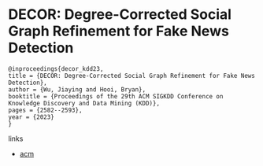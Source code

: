 # DECOR: Degree-Corrected Social Graph Refinement for Fake News Detection

```
@inproceedings{decor_kdd23,
title = {DECOR: Degree-Corrected Social Graph Refinement for Fake News Detection},
author = {Wu, Jiaying and Hooi, Bryan},
booktitle = {Proceedings of the 29th ACM SIGKDD Conference on Knowledge Discovery and Data Mining (KDD)},
pages = {2582--2593},
year = {2023}
}
```

links
- [acm](https://dl.acm.org/doi/10.1145/3580305.3599298)
